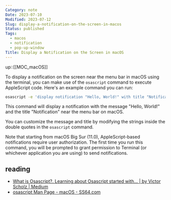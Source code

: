 ```yaml
---
Category: note
Date: 2023-07-10
Modified: 2023-07-12
Slug: display-a-notification-on-the-screen-in-macos
Status: published
Tags:
  - macos
  - notification
  - pop-up-window
Title: Display a Notification on the Screen in macOS
---
```

up::[[MOC_macOS]]

To display a notification on the screen near the menu bar in macOS using the terminal, you can make use of the `osascript` command to execute AppleScript code. Here's an example command you can run:

```bash
osascript -e 'display notification "Hello, World!" with title "Notification"'
```

This command will display a notification with the message "Hello, World!" and the title "Notification" near the menu bar on macOS.

You can customize the message and title by modifying the strings inside the double quotes in the `osascript` command.

Note that starting from macOS Big Sur (11.0), AppleScript-based notifications require user authorization. The first time you run this command, you will be prompted to grant permission to Terminal (or whichever application you are using) to send notifications.

## reading

- [What is Osascript?. Learning about Osascript started with… | by Victor Scholz | Medium](https://victorscholz.medium.com/what-is-osascript-e48f11b8dec6)
- [osascript Man Page - macOS - SS64.com](https://ss64.com/osx/osascript.html)
